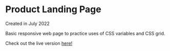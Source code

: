 # Product Landing Page
Created in July 2022

Basic responsive web page to practice uses of CSS variables and CSS grid.

Check out the live version [here!](https://product-landing-page.seanrw93.repl.co/)
